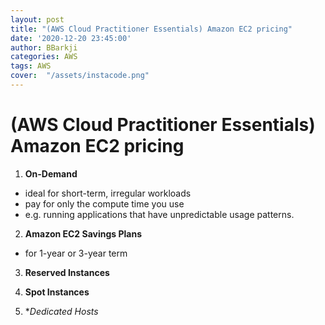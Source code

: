 ```yaml
---
layout: post
title: "(AWS Cloud Practitioner Essentials) Amazon EC2 pricing"
date: '2020-12-20 23:45:00'
author: BBarkji
categories: AWS
tags: AWS
cover:  "/assets/instacode.png"
---
```




# (AWS Cloud Practitioner Essentials) Amazon EC2 pricing   
         
                
1.  **On-Demand**
* ideal for short-term, irregular workloads
* pay for only the compute time you use
* e.g. running applications that have unpredictable usage patterns.
         
2. **Amazon EC2 Savings Plans**
* for 1-year or 3-year term

3. **Reserved Instances**
         
4. **Spot Instances**
      
5. **Dedicated Hosts*

